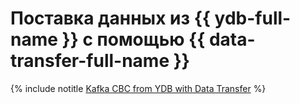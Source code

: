 # Поставка данных из {{ ydb-full-name }} с помощью {{ data-transfer-full-name }}

{% include notitle [Kafka СВС from YDB with Data Transfer](../../../_tutorials/dataplatform/data-transfer-ydb-mkf.md) %}
